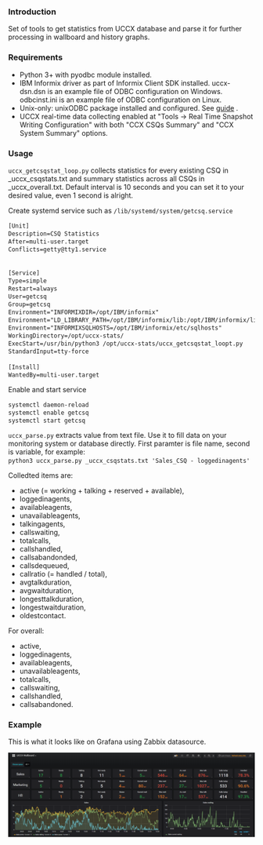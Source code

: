 ### Introduction
Set of tools to get statistics from UCCX database and parse it for further processing in wallboard and history graphs.

### Requirements
- Python 3+ with pyodbc module installed.
- IBM Informix driver as part of Informix Client SDK installed.
uccx-dsn.dsn is an example file of ODBC configuration on Windows. odbcinst.ini is an example file of ODBC configuration on Linux.
- Unix-only: unixODBC package installed and configured. See [guide](doc/ODBC_guide.md) .
- UCCX real-time data collecting enabled at "Tools -> Real Time Snapshot Writing Configuration" with both "CCX CSQs Summary" and "CCX System Summary" options.

### Usage
`uccx_getcsqstat_loop.py` collects statistics for every existing CSQ in _uccx_csqstats.txt and summary statistics across all CSQs in _uccx_overall.txt. Default interval is 10 seconds and you can set it to your desired value, even 1 second is alright.

Create systemd service such as `/lib/systemd/system/getcsq.service`
```
[Unit]
Description=CSQ Statistics
After=multi-user.target
Conflicts=getty@tty1.service


[Service]
Type=simple
Restart=always
User=getcsq
Group=getcsq
Environment="INFORMIXDIR=/opt/IBM/informix"
Environment="LD_LIBRARY_PATH=/opt/IBM/informix/lib:/opt/IBM/informix/lib/cli:/opt/IBM/informix/lib/esql"
Environment="INFORMIXSQLHOSTS=/opt/IBM/informix/etc/sqlhosts"
WorkingDirectory=/opt/uccx-stats/
ExecStart=/usr/bin/python3 /opt/uccx-stats/uccx_getcsqstat_loopt.py
StandardInput=tty-force

[Install]
WantedBy=multi-user.target
```
Enable and start service

```
systemctl daemon-reload
systemctl enable getcsq
systemctl start getcsq
```

`uccx_parse.py` extracts value from text file. Use it to fill data on your monitoring system or database directly. 
First paramter is file name, second is variable, for example:  
`python3 uccx_parse.py _uccx_csqstats.txt 'Sales_CSQ - loggedinagents'`  

Colledted items are: 
- active (= working + talking + reserved + available), 
- loggedinagents, 
- availableagents, 
- unavailableagents, 
- talkingagents, 
- callswaiting, 
- totalcalls, 
- callshandled, 
- callsabandonded, 
- callsdequeued, 
- callratio (= handled / total), 
- avgtalkduration, 
- avgwaitduration, 
- longesttalkduration, 
- longestwaitduration, 
- oldestcontact.  

For overall: 
- active, 
- loggedinagents, 
- availableagents, 
- unavailableagents, 
- totalcalls, 
- callswaiting, 
- callshandled, 
- callsabandoned.

### Example
This is what it looks like on Grafana using Zabbix datasource.  

![Wallboard example](./doc/example_wallboard.png)
